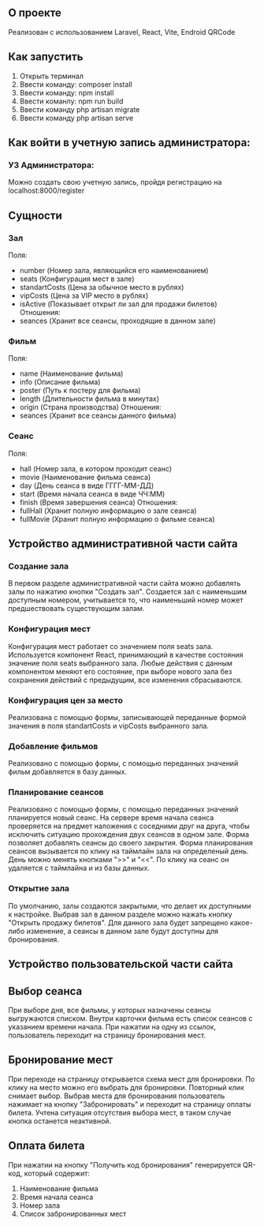 ## О проекте

Реализован с использованием Laravel, React, Vite, Endroid QRCode

## Как запустить

1. Открыть терминал
2. Ввести команду: composer install
3. Ввести команду: npm install
4. Ввести команлу: npm run build
5. Ввести команду php artisan migrate
6. Ввести команду php artisan serve

## Как войти в учетную запись администратора:
### УЗ Администратора:

Можно создать свою учетную запись, пройдя регистрацию на localhost:8000/register

## Сущности
### Зал
Поля:
* number (Номер зала, являющийся его наименованием)
* seats (Конфигурация мест в зале)
* standartCosts (Цена за обычное место в рублях)
* vipCosts (Цена за VIP место в рублях)
* isActive (Показывает открыт ли зал для продажи билетов)
Отношения:
* seances (Хранит все сеансы, проходящие в данном зале)
### Фильм
Поля:
* name (Наименование фильма)
* info (Описание фильма)
* poster (Путь к постеру для фильма)
* length (Длительности фильма в минутах)
* origin (Страна производства)
Отношения:
* seances (Хранит все сеансы данного фильма)
### Сеанс
Поля:
* hall (Номер зала, в котором проходит сеанс)
* movie (Наименование фильма сеанса)
* day (День сеанса в виде ГГГГ-ММ-ДД)
* start (Время начала сеанса в виде ЧЧ:ММ)
* finish (Время завершения сеанса)
Отношения:
* fullHall (Хранит полную информацию о зале сеанса)
* fullMovie (Хранит полную информацию о фильме сеанса)

## Устройство административной части сайта

### Создание зала

В первом разделе административной части сайта можно добавлять залы по нажатию кнопки "Создать зал". Создается зал с наименьшим доступным номером, учитывается то, что наименьший номер может предшествовать существующим залам.

### Конфигурация мест

Конфигурация мест работает со значением поля seats зала. Используется компонент React, принимающий в качестве состояния значение поля seats выбранного зала. Любые действия с данным компонентом меняют его состояние, при выборе нового зала без сохранения действий с предыдущим, все изменения сбрасываются.

### Конфигурация цен за место

Реализована с помощью формы, записывающей переданные формой значения в поля standartCosts и vipCosts выбранного зала. 

### Добавление фильмов

Реализовано с помощью формы, с помощью переданных значений фильм добавляется в базу данных.

### Планирование сеансов

Реализовано с помощью формы, с помощью переданных значений планируется новый сеанс. На сервере время начала сеанса проверяется на предмет наложения с соседними друг на друга, чтобы исключить ситуацию прохождения двух сеансов в одном зале. Форма позволяет добавлять сеансы до своего закрытия. Форма планирования сеансов вызывается по клику на таймлайн зала на определеный день. День можно менять кнопками ">>" и "<<". По клику на сеанс он удаляется с таймлайна и из базы данных.

### Открытие зала

По умолчанию, залы создаются закрытыми, что делает их доступными к настройке. Выбрав зал в данном разделе можно нажать кнопку "Открыть продажу билетов". Для данного зала будет запрещено какое-либо изменение, а сеансы в данном зале будут доступны для бронирования.

## Устройство пользовательской части сайта

## Выбор сеанса

При выборе дня, все фильмы, у которых назначены сеансы выгружаются списком. Внутри карточки фильма есть список сеансов с указанием времени начала. При нажатии на одну из ссылок, пользователь переходит на страницу бронирования мест.

## Бронирование мест

При переходе на страницу открывается схема мест для бронировки. По клику на место можно его выбрать для бронировки. Повторный клик снимает выбор. Выбрав места для бронирования пользователь нажимает на кнопку "Забронировать" и переходит на страницу оплаты билета. Учтена ситуация отсутствия выбора мест, в таком случае кнопка останется неактивной.

## Оплата билета

При нажатии на кнопку "Получить код бронирования" генерируется QR-код, который содержит:

1. Наименование фильма
2. Время начала сеанса
3. Номер зала
4. Список забронированных мест